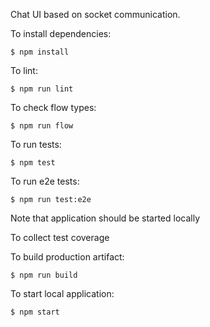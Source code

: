 Chat UI based on socket communication.

To install dependencies:
```
$ npm install
```

To lint:
```
$ npm run lint
```

To check flow types:
```
$ npm run flow
```

To run tests:
```
$ npm test
```

To run e2e tests:
```
$ npm run test:e2e
```
Note that application should be started locally

To collect test coverage

To build production artifact:
```
$ npm run build
```

To start local application:
```
$ npm start
```
